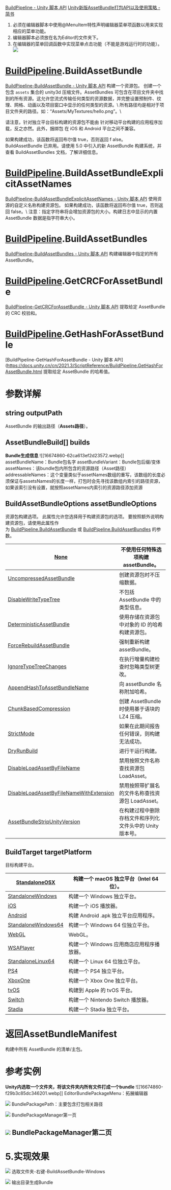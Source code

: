 [BuildPipeline - Unity 脚本 API](https://docs.unity.cn/cn/2019.4/ScriptReference/BuildPipeline.html)
[Unity新版AssetBundle打包API以及使用策略 - 简书](https://www.jianshu.com/p/565d02b180ff)


1. 必须在编辑器脚本中使用@MenuItem特性声明编辑器菜单项函数以用来实现相应的菜单功能。
2. 编辑器脚本必须放在名为Editor的文件夹下。
3. 在编辑器的菜单回调函数中实现菜单点击功能（不能是游戏运行时的功能）。
![](https://i-blog.csdnimg.cn/blog_migrate/82d2167681082d86843241c0e243e539.png)

# [BuildPipeline](https://docs.unity.cn/cn/2021.3/ScriptReference/BuildPipeline.html).BuildAssetBundle
[BuildPipeline-BuildAssetBundle - Unity 脚本 API](https://docs.unity.cn/cn/2021.3/ScriptReference/BuildPipeline.BuildAssetBundle.html)
构建一个资源包。
创建一个包含 `assets` 集合的 unity3d 压缩文件。AssetBundles 可包含在项目文件夹中找到的所有资源。这允许您流式传输任何类型的资源数据，并完整设置预制件、纹理、网格、动画以及项目窗口中显示的任何类型的资源。\ 所有路径均是相对于项目文件夹的路径。如：“Assets/MyTextures/hello.png”。\  
  
请注意，针对独立平台目标构建的资源包不能由 针对移动平台构建的应用程序加载，反之亦然。此外，捆绑包 在 iOS 和 Android 平台之间不兼容。  
  
如果构建成功，该函数将返回布尔值 true，否则返回 f
alse。  
BuildAssetBundle 已弃用。请使用 5.0 中引入的新 AssetBundle 构建系统，并查看 BuildAssetBundles 文档，了解详细信息。

# [BuildPipeline](https://docs.unity.cn/cn/2021.3/ScriptReference/BuildPipeline.html).BuildAssetBundleExplicitAssetNames
[BuildPipeline-BuildAssetBundleExplicitAssetNames - Unity 脚本 API](https://docs.unity.cn/cn/2021.3/ScriptReference/BuildPipeline.BuildAssetBundleExplicitAssetNames.html)
使用资源的自定义名称构建资源包。
如果构建成功，该函数将返回布尔值 true，否则返回 false。\ 注意：指定字符串将会增加资源包的大小。构建日志中显示的内置 AssetBundle 数据是指字符串大小。

# [BuildPipeline](https://docs.unity.cn/cn/2021.3/ScriptReference/BuildPipeline.html).BuildAssetBundles
[BuildPipeline-BuildAssetBundles - Unity 脚本 API](https://docs.unity.cn/cn/2021.3/ScriptReference/BuildPipeline.BuildAssetBundles.html)
构建编辑器中指定的所有 AssetBundle。

# [BuildPipeline](https://docs.unity.cn/cn/2021.3/ScriptReference/BuildPipeline.html).GetCRCForAssetBundle
[BuildPipeline-GetCRCForAssetBundle - Unity 脚本 API](https://docs.unity.cn/cn/2021.3/ScriptReference/BuildPipeline.GetCRCForAssetBundle.html)
提取给定 AssetBundle 的 CRC 校验和。

# [BuildPipeline](https://docs.unity.cn/cn/2021.3/ScriptReference/BuildPipeline.html).GetHashForAssetBundle
[BuildPipeline-GetHashForAssetBundle - Unity 脚本 API](https://docs.unity.cn/cn/2021.3/ScriptReference/BuildPipeline.GetHashForAssetBundle.html
提取给定 AssetBundle 的哈希值。


# **参数详解**

## string outputPath
AssetBundle 的输出路径（**Assets路径**）。

## AssetBundleBuild[] builds
**Bundle生成信息**
![[16674860-62ca613ef2d23572.webp]]
assetBundleName：Bundle包名字
assetBundleVariant：Bundle包后缀/变体
assetNames：该bundle包内所包含的资源路径（Asset路径）
addressableNames：这个变量类似于assetNames数组的重写，该数组的长度必须保证与assetsNames的长度一样，打包时会先寻找该数组内索引的路径资源，如果该索引没有设置，就按照assetNames内索引的资源路径添加资源

## BuildAssetBundleOptions assetBundleOptions
资源包构建选项。
此属性允许您选择用于构建资源包的选项。 要按照额外说明构建资源包，请使用此属性作为 [BuildPipeline.BuildAssetBundle](https://docs.unity.cn/cn/2019.4/ScriptReference/BuildPipeline.BuildAssetBundle.html) 或 [BuildPipeline.BuildAssetBundles](https://docs.unity.cn/cn/2019.4/ScriptReference/BuildPipeline.BuildAssetBundles.html) 的参数。

| [None](https://docs.unity.cn/cn/2019.4/ScriptReference/BuildAssetBundleOptions.None.html)                                                                       | 不使用任何特殊选项构建 assetBundle。         |
| --------------------------------------------------------------------------------------------------------------------------------------------------------------- | -------------------------------- |
| [UncompressedAssetBundle](https://docs.unity.cn/cn/2019.4/ScriptReference/BuildAssetBundleOptions.UncompressedAssetBundle.html)                                 | 创建资源包时不压缩数据。                     |
| [DisableWriteTypeTree](https://docs.unity.cn/cn/2019.4/ScriptReference/BuildAssetBundleOptions.DisableWriteTypeTree.html)                                       | 不包括 AssetBundle 中的类型信息。          |
| [DeterministicAssetBundle](https://docs.unity.cn/cn/2019.4/ScriptReference/BuildAssetBundleOptions.DeterministicAssetBundle.html)                               | 使用存储在资源包中对象的 ID 的哈希构建资源包。        |
| [ForceRebuildAssetBundle](https://docs.unity.cn/cn/2019.4/ScriptReference/BuildAssetBundleOptions.ForceRebuildAssetBundle.html)                                 | 强制重新构建 assetBundle。              |
| [IgnoreTypeTreeChanges](https://docs.unity.cn/cn/2019.4/ScriptReference/BuildAssetBundleOptions.IgnoreTypeTreeChanges.html)                                     | 在执行增量构建检查时忽略类型树更改。               |
| [AppendHashToAssetBundleName](https://docs.unity.cn/cn/2019.4/ScriptReference/BuildAssetBundleOptions.AppendHashToAssetBundleName.html)                         | 向 assetBundle 名称附加哈希。            |
| [ChunkBasedCompression](https://docs.unity.cn/cn/2019.4/ScriptReference/BuildAssetBundleOptions.ChunkBasedCompression.html)                                     | 创建 AssetBundle 时使用基于语块的 LZ4 压缩。  |
| [StrictMode](https://docs.unity.cn/cn/2019.4/ScriptReference/BuildAssetBundleOptions.StrictMode.html)                                                           | 如果在此期间报告任何错误，则构建无法成功。            |
| [DryRunBuild](https://docs.unity.cn/cn/2019.4/ScriptReference/BuildAssetBundleOptions.DryRunBuild.html)                                                         | 进行干运行构建。                         |
| [DisableLoadAssetByFileName](https://docs.unity.cn/cn/2019.4/ScriptReference/BuildAssetBundleOptions.DisableLoadAssetByFileName.html)                           | 禁用按照文件名称查找资源包 LoadAsset。         |
| [DisableLoadAssetByFileNameWithExtension](https://docs.unity.cn/cn/2019.4/ScriptReference/BuildAssetBundleOptions.DisableLoadAssetByFileNameWithExtension.html) | 禁用按照带扩展名的文件名称查找资源包 LoadAsset。    |
| [AssetBundleStripUnityVersion](https://docs.unity.cn/cn/2019.4/ScriptReference/BuildAssetBundleOptions.AssetBundleStripUnityVersion.html)                       | 在构建过程中删除存档文件和序列化文件头中的 Unity 版本号。 |

## BuildTarget targetPlatform
目标构建平台。

| [StandaloneOSX](https://docs.unity.cn/cn/2019.4/ScriptReference/BuildTarget.StandaloneOSX.html)             | 构建一个 macOS 独立平台（Intel 64 位）。 |
| ----------------------------------------------------------------------------------------------------------- | ---------------------------- |
| [StandaloneWindows](https://docs.unity.cn/cn/2019.4/ScriptReference/BuildTarget.StandaloneWindows.html)     | 构建一个 Windows 独立平台。           |
| [iOS](https://docs.unity.cn/cn/2019.4/ScriptReference/BuildTarget.iOS.html)                                 | 构建一个 iOS 播放器。                |
| [Android](https://docs.unity.cn/cn/2019.4/ScriptReference/BuildTarget.Android.html)                         | 构建 Android .apk 独立平台应用程序。    |
| [StandaloneWindows64](https://docs.unity.cn/cn/2019.4/ScriptReference/BuildTarget.StandaloneWindows64.html) | 构建一个 Windows 64 位独立平台。       |
| [WebGL](https://docs.unity.cn/cn/2019.4/ScriptReference/BuildTarget.WebGL.html)                             | WebGL。                       |
| [WSAPlayer](https://docs.unity.cn/cn/2019.4/ScriptReference/BuildTarget.WSAPlayer.html)                     | 构建一个 Windows 应用商店应用程序播放器。    |
| [StandaloneLinux64](https://docs.unity.cn/cn/2019.4/ScriptReference/BuildTarget.StandaloneLinux64.html)     | 构建一个 Linux 64 位独立平台。         |
| [PS4](https://docs.unity.cn/cn/2019.4/ScriptReference/BuildTarget.PS4.html)                                 | 构建一个 PS4 独立平台。               |
| [XboxOne](https://docs.unity.cn/cn/2019.4/ScriptReference/BuildTarget.XboxOne.html)                         | 构建一个 Xbox One 独立平台。          |
| [tvOS](https://docs.unity.cn/cn/2019.4/ScriptReference/BuildTarget.tvOS.html)                               | 构建到 Apple 的 tvOS 平台。         |
| [Switch](https://docs.unity.cn/cn/2019.4/ScriptReference/BuildTarget.Switch.html)                           | 构建一个 Nintendo Switch 播放器。    |
| [Stadia](https://docs.unity.cn/cn/2019.4/ScriptReference/BuildTarget.Stadia.html)                           | 构建一个 Stadia 独立平台。            |

# 返回AssetBundleManifest
构建中所有 AssetBundle 的清单/主包。
# **参考实例**
**Unity内选取一个文件夹，将该文件夹内所有文件打成一个bundle**
![[16674860-f29b3c85dc346201.webp]]
EditorBundlePackageMenu：拓展编辑器

![](https://upload-images.jianshu.io/upload_images/16674860-5cdbd7afb9db3525.png?imageMogr2/auto-orient/strip|imageView2/2/w/1068/format/webp)
BundlePackagePath：主要包含打包相关路径

![](https://upload-images.jianshu.io/upload_images/16674860-0cdc3e3da92c71e9.png?imageMogr2/auto-orient/strip|imageView2/2/w/1092/format/webp)
BundlePackageManager第一页

![](https://upload-images.jianshu.io/upload_images/16674860-5f5806a191cebd3f.png?imageMogr2/auto-orient/strip|imageView2/2/w/1200/format/webp)
BundlePackageManager第二页
---

# **5.实现效果**
![](https://upload-images.jianshu.io/upload_images/16674860-eacec0903d54863e.png?imageMogr2/auto-orient/strip|imageView2/2/w/602/format/webp)
选取文件夹-右键-BuildAssetBundle-Windows

![](https://upload-images.jianshu.io/upload_images/16674860-ee6a5c3ea6a2676a.png?imageMogr2/auto-orient/strip|imageView2/2/w/831/format/webp)
输出目录生成Bundle